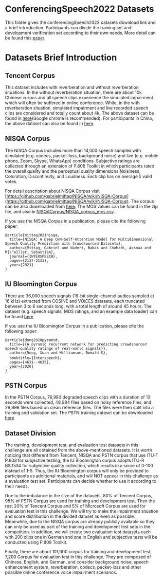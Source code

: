 # ConferencingSpeech2022 Datasets
This folder gives the conferencingSpeech2022 datasets download link and a brief introduction. Participants can divide the training set and development verification set according to their own needs. More detail can be found this [paper](https://github.com/ConferencingSpeech/ConferencingSpeech2022/blob/main/Training%5CDev%20datasets/ConferencingSpeech%202022%20Challenge%20Evaluation%20Plan_version2.pdf).

# Datasets Brief Introduction
## Tencent Corpus
This dataset  includes with reverberation and without reverberation  situations. In the without reverberation  situation, there are about 10k Chinese corpus and  all speech clips experience the simulated impairment which will often be suffered in online conference. While, in the with reverberation situation, simulated impairment and live recorded speech clips are considered and totally count about 4k. The above dataset can be found in [here](https://www.dropbox.com/s/w1daqxxa6ycc017/TencentCorups.zip?dl=0)(Google chrome is recommended). For participants in China, the above dataset can also be found in [here](https://share.weiyun.com/7Lp7dK67).
##  NISQA Corpus
The NISQA Corpus includes more than 14,000 speech samples with simulated (e.g. codecs, packet-loss, background noise) and live (e.g. mobile phone, Zoom, Skype, WhatsApp) conditions. 
Subjective ratings are collected through an extension of P.808 Toolkit in which participants rated the overall quality and the perceptual quality dimensions Noisiness, Coloration, Discontinuity, and Loudness. 
Each clip has on average 5 valid votes.

For detail description about NISQA Corpus visit [https://github.com/gabrielmittag/NISQA/wiki/NISQA-Corpus](https://github.com/gabrielmittag/NISQA/wiki/NISQA-Corpus).
The corpus can be also downloaded from [here](https://depositonce.tu-berlin.de/bitstream/11303/13012.5/9/NISQA_Corpus.zip). 
The MOS values can be found in the zip file, and also in [NISQACorpus/NISQA_corpus_mos.csv](NISQACorpus/NISQA_corpus_mos.csv).

If you use the NISQA Corpus in a publication, please cite the following paper:

    @article{mittag2021nisqa,
      title={NISQA: A Deep CNN-Self-Attention Model for Multidimensional Speech Quality Prediction with Crowdsourced Datasets},
      author={Mittag, Gabriel and Naderi, Babak and Chehadi, Assmaa and M{\"o}ller, Sebastian},
      journal={INTERSPEECH},
      pages={2127-2131},
      year={2021}
    }


## IU Bloomington Corpus
There are 36,000 speech signals (16-bit single-channel audios sampled at 16 kHz) extracted from COSINE and VOiCES datasets, each truncated between 3 to 6 seconds long, with a total length of around 45 hours. The dataset (e.g. speech signals, MOS ratings, and an example data loader) can be found [here](https://drive.google.com/drive/folders/1wIgOqnKA1U-wZQrU8eb67yQyRVOK3SnZ).

If you use the IU Bloomington Corpus in a publication, please cite the following paper:

    @article{dong2020pyramid,
      title={{A pyramid recurrent network for predicting crowdsourced speech-quality ratings of real-world signals}},
      author={Dong, Xuan and Williamson, Donald S},
      booktitle={Interspeech}，
      pages={4631--4635},
      year={2020}
    }

## PSTN Corpus
In the PSTN  Corpus, 79,980 degraded speech clips with a duration of 10 seconds were collected, 49,984 files based on noisy reference files, and 29,996 files based on clean reference files. The
files were then split into a training and validation set. The PSTN training dataset can be downloaded [here](https://cqstorageacct.blob.core.windows.net/audiopstndata/model/data_v03_GM/train.zip?sv=2020-10-02&st=2022-01-25T09%3A19%3A56Z&se=2027-01-26T09%3A19%3A00Z&sr=b&sp=r&sig=7Fwh4WLHyeu5hjWV%2BOB8QN15i4KR8%2FMYgGfSoxaffp4%3D).

## Dataset Division
The training, development test, and evaluation test datasets in this challenge are all obtained from the above-mentioned datasets. It is worth noticing that 
different from Tencent, NISQA and PSTN corpus that use ITU-T P.808 for subjective testing, the IU Bloomington corpus adopts ITU-R BS.1534 for subjective quality collection, which results in a score of 0-100 instead of 1-5. Thus, the IU Bloomington corpus will only be provided to participants as additional materials, and will NOT appear in this challenge as a  evaluation test set. Participants can decide whether to use it according to their needs. 

Due to  the imbalance in the size of the datasets, 80% of Tencent Corpus, 95% of PSTN Corpus  are used for training and development test. Then the rest 20% of Tencent Corpus and 5% of Microsoft Corpus are used for evaluation test in this challenge. We will try to make the impairment situation  and score distribution in the divided dataset as even as possible. Meanwhile, due to the NISQA corpus are already publicly available so they can only be used as part of the training  and development test sets in the competition.
In addition, we will create two evaluation test datasets each with 200 clips one in German and one in English and subjective tests will be conducted using P.808 Toolkit. 

 Finally, there are about 101,000 corpus for training and  development test, 7,200 Corpus for evaluation test in this challenge. 
 They are composed of Chinese, English, and German, and consider background noise, speech enhancement system, reverberation, codecs, packet-loss and other possible online conference voice impairment scenarios.
